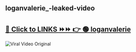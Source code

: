 
 ## loganvalerie_-leaked-video 

# <h2><a href="https://clipsfans.com/loganvalerie_&ref=git">🔗 Click to LINKS ⏩⏩ 👉 🟢 loganvalerie  </a></h2>

<a href="https://clipsfans.com/loganvalerie_&ref=git" rel="nofollow" data-target="animated-image.originalLink"><img src="https://i.ibb.co.com/xMMVF88/686577567.gif" alt="Viral Video Original" style="max-width: 100%; display: inline-block;" data-target="animated-image.originalImage"></a>
